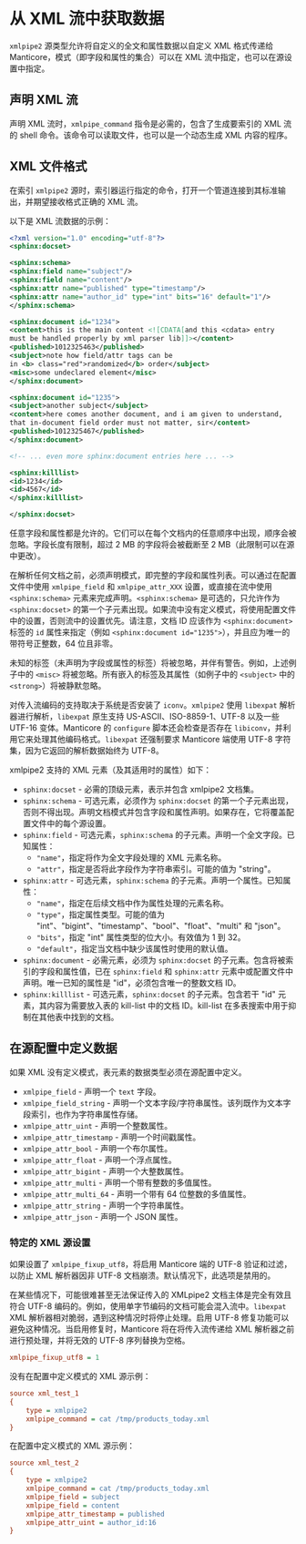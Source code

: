 # 从 XML 流中获取数据

`xmlpipe2` 源类型允许将自定义的全文和属性数据以自定义 XML 格式传递给 Manticore，模式（即字段和属性的集合）可以在 XML 流中指定，也可以在源设置中指定。

## 声明 XML 流

声明 XML 流时，`xmlpipe_command` 指令是必需的，包含了生成要索引的 XML 流的 shell 命令。该命令可以读取文件，也可以是一个动态生成 XML 内容的程序。

## XML 文件格式

在索引 `xmlpipe2` 源时，索引器运行指定的命令，打开一个管道连接到其标准输出，并期望接收格式正确的 XML 流。

以下是 XML 流数据的示例：

```xml
<?xml version="1.0" encoding="utf-8"?>
<sphinx:docset>

<sphinx:schema>
<sphinx:field name="subject"/>
<sphinx:field name="content"/>
<sphinx:attr name="published" type="timestamp"/>
<sphinx:attr name="author_id" type="int" bits="16" default="1"/>
</sphinx:schema>

<sphinx:document id="1234">
<content>this is the main content <![CDATA[and this <cdata> entry
must be handled properly by xml parser lib]]></content>
<published>1012325463</published>
<subject>note how field/attr tags can be
in <b> class="red">randomized</b> order</subject>
<misc>some undeclared element</misc>
</sphinx:document>

<sphinx:document id="1235">
<subject>another subject</subject>
<content>here comes another document, and i am given to understand,
that in-document field order must not matter, sir</content>
<published>1012325467</published>
</sphinx:document>

<!-- ... even more sphinx:document entries here ... -->

<sphinx:killlist>
<id>1234</id>
<id>4567</id>
</sphinx:killlist>

</sphinx:docset>
```

任意字段和属性都是允许的。它们可以在每个文档内的任意顺序中出现，顺序会被忽略。字段长度有限制，超过 2 MB 的字段将会被截断至 2 MB（此限制可以在源中更改）。

在解析任何文档之前，必须声明模式，即完整的字段和属性列表。可以通过在配置文件中使用 `xmlpipe_field` 和 `xmlpipe_attr_XXX` 设置，或直接在流中使用 `<sphinx:schema>` 元素来完成声明。`<sphinx:schema>` 是可选的，只允许作为 `<sphinx:docset>` 的第一个子元素出现。如果流中没有定义模式，将使用配置文件中的设置，否则流中的设置优先。请注意，文档 ID 应该作为 `<sphinx:document>` 标签的 `id` 属性来指定（例如 `<sphinx:document id="1235">`），并且应为唯一的带符号正整数，64 位且非零。

未知的标签（未声明为字段或属性的标签）将被忽略，并伴有警告。例如，上述例子中的 `<misc>` 将被忽略。所有嵌入的标签及其属性（如例子中的 `<subject>` 中的 `<strong>`）将被静默忽略。

对传入流编码的支持取决于系统是否安装了 `iconv`。`xmlpipe2` 使用 `libexpat` 解析器进行解析，`libexpat` 原生支持 US-ASCII、ISO-8859-1、UTF-8 以及一些 UTF-16 变体。Manticore 的 `configure` 脚本还会检查是否存在 `libiconv`，并利用它来处理其他编码格式。`libexpat` 还强制要求 Manticore 端使用 UTF-8 字符集，因为它返回的解析数据始终为 UTF-8。

xmlpipe2 支持的 XML 元素（及其适用时的属性）如下：

* `sphinx:docset` -  必需的顶级元素，表示并包含 xmlpipe2 文档集。
* `sphinx:schema` -  可选元素，必须作为 `sphinx:docset` 的第一个子元素出现，否则不得出现。声明文档模式并包含字段和属性声明。如果存在，它将覆盖配置文件中的每个源设置。
* `sphinx:field` - 可选元素，`sphinx:schema` 的子元素。声明一个全文字段。已知属性：
    *   `"name"`，指定将作为全文字段处理的 XML 元素名称。
    *   `"attr"`，指定是否将此字段作为字符串索引。可能的值为 "string"。
* `sphinx:attr` - 可选元素，`sphinx:schema` 的子元素。声明一个属性。已知属性：
    *   `"name"`，指定在后续文档中作为属性处理的元素名称。
    *   `"type"`，指定属性类型。可能的值为 "int"、"bigint"、"timestamp"、"bool"、"float"、"multi" 和 "json"。
    *   `"bits"`，指定 "int" 属性类型的位大小。有效值为 1 到 32。
    *   `"default"`，指定当文档中缺少该属性时使用的默认值。
* `sphinx:document` - 必需元素，必须为 `sphinx:docset` 的子元素。包含将被索引的字段和属性值，已在 `sphinx:field` 和 `sphinx:attr` 元素中或配置文件中声明。唯一已知的属性是 "id"，必须包含唯一的整数文档 ID。
* `sphinx:killlist` - 可选元素，`sphinx:docset` 的子元素。包含若干 "id" 元素，其内容为需要放入表的 kill-list 中的文档 ID。kill-list 在多表搜索中用于抑制在其他表中找到的文档。

## 在源配置中定义数据

如果 XML 没有定义模式，表元素的数据类型必须在源配置中定义。

- `xmlpipe_field` - 声明一个 `text` 字段。
- `xmlpipe_field_string` - 声明一个文本字段/字符串属性。该列既作为文本字段索引，也作为字符串属性存储。
- `xmlpipe_attr_uint` - 声明一个整数属性。
- `xmlpipe_attr_timestamp` - 声明一个时间戳属性。
- `xmlpipe_attr_bool` - 声明一个布尔属性。
- `xmlpipe_attr_float` - 声明一个浮点属性。
- `xmlpipe_attr_bigint` - 声明一个大整数属性。
- `xmlpipe_attr_multi` - 声明一个带有整数的多值属性。
- `xmlpipe_attr_multi_64` - 声明一个带有 64 位整数的多值属性。
- `xmlpipe_attr_string` - 声明一个字符串属性。
- `xmlpipe_attr_json` - 声明一个 JSON 属性。

### 特定的 XML 源设置

如果设置了 `xmlpipe_fixup_utf8`，将启用 Manticore 端的 UTF-8 验证和过滤，以防止 XML 解析器因非 UTF-8 文档崩溃。默认情况下，此选项是禁用的。

在某些情况下，可能很难甚至无法保证传入的 XMLpipe2 文档主体是完全有效且符合 UTF-8 编码的。例如，使用单字节编码的文档可能会混入流中。`libexpat` XML 解析器相对脆弱，遇到这种情况时将停止处理。启用 UTF-8 修复功能可以避免这种情况。当启用修复时，Manticore 将在将传入流传递给 XML 解析器之前进行预处理，并将无效的 UTF-8 序列替换为空格。

```ini
xmlpipe_fixup_utf8 = 1
```

没有在配置中定义模式的 XML 源示例：

```ini
source xml_test_1
{
    type = xmlpipe2
    xmlpipe_command = cat /tmp/products_today.xml
}
```

在配置中定义模式的 XML 源示例：

```ini
source xml_test_2
{
    type = xmlpipe2
    xmlpipe_command = cat /tmp/products_today.xml
    xmlpipe_field = subject
    xmlpipe_field = content
    xmlpipe_attr_timestamp = published
    xmlpipe_attr_uint = author_id:16
}
```
<!-- proofread -->